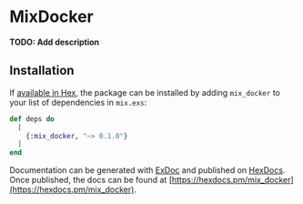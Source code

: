 # MixDocker

**TODO: Add description**

## Installation

If [available in Hex](https://hex.pm/docs/publish), the package can be installed
by adding `mix_docker` to your list of dependencies in `mix.exs`:

```elixir
def deps do
  [
    {:mix_docker, "~> 0.1.0"}
  ]
end
```

Documentation can be generated with [ExDoc](https://github.com/elixir-lang/ex_doc)
and published on [HexDocs](https://hexdocs.pm). Once published, the docs can
be found at [https://hexdocs.pm/mix_docker](https://hexdocs.pm/mix_docker).

